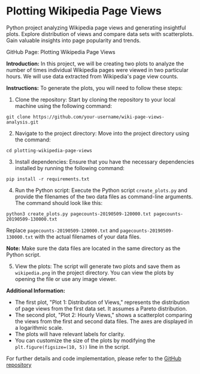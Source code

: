 # Plotting Wikipedia Page Views
Python project analyzing Wikipedia page views and generating insightful plots. Explore distribution of views and compare data sets with scatterplots. Gain valuable insights into page popularity and trends.

GitHub Page: Plotting Wikipedia Page Views

**Introduction:**
In this project, we will be creating two plots to analyze the number of times individual Wikipedia pages were viewed in two particular hours. We will use data extracted from Wikipedia's page view counts.

**Instructions:**
To generate the plots, you will need to follow these steps:

1. Clone the repository: Start by cloning the repository to your local machine using the following command:
```
git clone https://github.com/your-username/wiki-page-views-analysis.git
```

2. Navigate to the project directory: Move into the project directory using the command:
```
cd plotting-wikipedia-page-views
```

3. Install dependencies: Ensure that you have the necessary dependencies installed by running the following command:
```
pip install -r requirements.txt
```

4. Run the Python script: Execute the Python script `create_plots.py` and provide the filenames of the two data files as command-line arguments. The command should look like this:
```
python3 create_plots.py pagecounts-20190509-120000.txt pagecounts-20190509-130000.txt
```
Replace `pagecounts-20190509-120000.txt` and `pagecounts-20190509-130000.txt` with the actual filenames of your data files.

**Note:** Make sure the data files are located in the same directory as the Python script.

5. View the plots: The script will generate two plots and save them as `wikipedia.png` in the project directory. You can view the plots by opening the file or use any image viewer.

**Additional Information:**
- The first plot, "Plot 1: Distribution of Views," represents the distribution of page views from the first data set. It assumes a Pareto distribution.
- The second plot, "Plot 2: Hourly Views," shows a scatterplot comparing the views from the first and second data files. The axes are displayed in a logarithmic scale.
- The plots will have relevant labels for clarity.
- You can customize the size of the plots by modifying the `plt.figure(figsize=(10, 5))` line in the script.

For further details and code implementation, please refer to the [GitHub repository](https://github.com/jaisreet/wiki-page-views-analysis)
